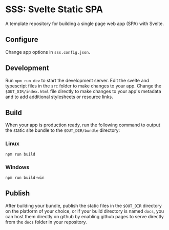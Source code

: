 # SSS: Svelte Static SPA
A template repository for building a single page web app (SPA) with Svelte.

## Configure

Change app options in `sss.config.json`.

## Development

Run `npm run dev` to start the development server. Edit the svelte and typescript files in the `src` folder to make changes to your app. Change the `$OUT_DIR/index.html` file directly to make changes to your app's metadata and to add additional stylesheets or resource links.

## Build

When your app is production ready, run the following command to output the static site bundle to the `$OUT_DIR/bundle` directory:

### Linux

`npm run build`

### Windows

`npm run build-win`

## Publish

After building your bundle, publish the static files in the `$OUT_DIR` directory on the platform of your choice, or if your build directory is named `docs`, you can host them directly on github by enabling github pages to serve directly from the `docs` folder in your repository.